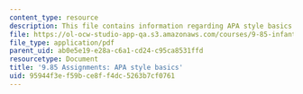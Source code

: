 ```yaml
---
content_type: resource
description: This file contains information regarding APA style basics.
file: https://ol-ocw-studio-app-qa.s3.amazonaws.com/courses/9-85-infant-and-early-childhood-cognition-fall-2012/95944f3ef59bce8ff4dc5263b7cf0761_MIT9_85F12_apa.pdf
file_type: application/pdf
parent_uid: ab0e5e19-e28a-c6a1-cd24-c95ca8531ffd
resourcetype: Document
title: '9.85 Assignments: APA style basics'
uid: 95944f3e-f59b-ce8f-f4dc-5263b7cf0761
---
```


